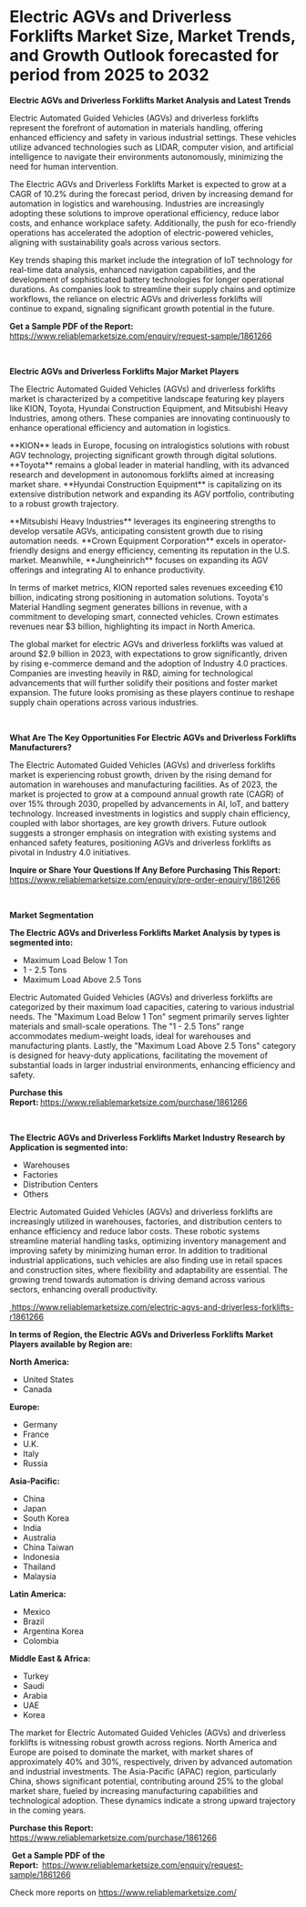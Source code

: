 <p><h1>Electric AGVs and Driverless Forklifts Market Size, Market Trends, and Growth Outlook forecasted for period from 2025 to 2032</h1></p><p><strong>Electric AGVs and Driverless Forklifts Market Analysis and Latest Trends</strong></p>
<p><p>Electric Automated Guided Vehicles (AGVs) and driverless forklifts represent the forefront of automation in materials handling, offering enhanced efficiency and safety in various industrial settings. These vehicles utilize advanced technologies such as LIDAR, computer vision, and artificial intelligence to navigate their environments autonomously, minimizing the need for human intervention.</p><p>The Electric AGVs and Driverless Forklifts Market is expected to grow at a CAGR of 10.2% during the forecast period, driven by increasing demand for automation in logistics and warehousing. Industries are increasingly adopting these solutions to improve operational efficiency, reduce labor costs, and enhance workplace safety. Additionally, the push for eco-friendly operations has accelerated the adoption of electric-powered vehicles, aligning with sustainability goals across various sectors.</p><p>Key trends shaping this market include the integration of IoT technology for real-time data analysis, enhanced navigation capabilities, and the development of sophisticated battery technologies for longer operational durations. As companies look to streamline their supply chains and optimize workflows, the reliance on electric AGVs and driverless forklifts will continue to expand, signaling significant growth potential in the future.</p></p>
<p><strong>Get a Sample PDF of the Report:&nbsp;</strong> <a href="https://www.reliablemarketsize.com/enquiry/request-sample/1861266?utm_campaign=2952&utm_medium=2&utm_source=Github&utm_content=ia&utm_term=12042025&utm_id=electric-agvs-and-driverless-forklifts">https://www.reliablemarketsize.com/enquiry/request-sample/1861266</a></p>
<p>&nbsp;</p>
<p><strong>Electric AGVs and Driverless Forklifts Major Market Players</strong></p>
<p><p>The Electric Automated Guided Vehicles (AGVs) and driverless forklifts market is characterized by a competitive landscape featuring key players like KION, Toyota, Hyundai Construction Equipment, and Mitsubishi Heavy Industries, among others. These companies are innovating continuously to enhance operational efficiency and automation in logistics.</p><p>**KION** leads in Europe, focusing on intralogistics solutions with robust AGV technology, projecting significant growth through digital solutions. **Toyota** remains a global leader in material handling, with its advanced research and development in autonomous forklifts aimed at increasing market share. **Hyundai Construction Equipment** is capitalizing on its extensive distribution network and expanding its AGV portfolio, contributing to a robust growth trajectory.</p><p>**Mitsubishi Heavy Industries** leverages its engineering strengths to develop versatile AGVs, anticipating consistent growth due to rising automation needs. **Crown Equipment Corporation** excels in operator-friendly designs and energy efficiency, cementing its reputation in the U.S. market. Meanwhile, **Jungheinrich** focuses on expanding its AGV offerings and integrating AI to enhance productivity.</p><p>In terms of market metrics, KION reported sales revenues exceeding €10 billion, indicating strong positioning in automation solutions. Toyota's Material Handling segment generates billions in revenue, with a commitment to developing smart, connected vehicles. Crown estimates revenues near $3 billion, highlighting its impact in North America. </p><p>The global market for electric AGVs and driverless forklifts was valued at around $2.9 billion in 2023, with expectations to grow significantly, driven by rising e-commerce demand and the adoption of Industry 4.0 practices. Companies are investing heavily in R&D, aiming for technological advancements that will further solidify their positions and foster market expansion. The future looks promising as these players continue to reshape supply chain operations across various industries.</p></p>
<p>&nbsp;</p>
<p><strong>What Are The Key Opportunities For Electric AGVs and Driverless Forklifts Manufacturers?</strong></p>
<p><p>The Electric Automated Guided Vehicles (AGVs) and driverless forklifts market is experiencing robust growth, driven by the rising demand for automation in warehouses and manufacturing facilities. As of 2023, the market is projected to grow at a compound annual growth rate (CAGR) of over 15% through 2030, propelled by advancements in AI, IoT, and battery technology. Increased investments in logistics and supply chain efficiency, coupled with labor shortages, are key growth drivers. Future outlook suggests a stronger emphasis on integration with existing systems and enhanced safety features, positioning AGVs and driverless forklifts as pivotal in Industry 4.0 initiatives.</p></p>
<p><strong>Inquire or Share Your Questions If Any Before Purchasing This Report:</strong> <a href="https://www.reliablemarketsize.com/enquiry/pre-order-enquiry/1861266?utm_campaign=2952&utm_medium=2&utm_source=Github&utm_content=ia&utm_term=12042025&utm_id=electric-agvs-and-driverless-forklifts">https://www.reliablemarketsize.com/enquiry/pre-order-enquiry/1861266</a></p>
<p>&nbsp;</p>
<p><strong>Market Segmentation</strong></p>
<p><strong>The Electric AGVs and Driverless Forklifts Market Analysis by types is segmented into:</strong></p>
<p><ul><li>Maximum Load Below 1 Ton</li><li>1 - 2.5 Tons</li><li>Maximum Load Above 2.5 Tons</li></ul></p>
<p><p>Electric Automated Guided Vehicles (AGVs) and driverless forklifts are categorized by their maximum load capacities, catering to various industrial needs. The "Maximum Load Below 1 Ton" segment primarily serves lighter materials and small-scale operations. The "1 - 2.5 Tons" range accommodates medium-weight loads, ideal for warehouses and manufacturing plants. Lastly, the "Maximum Load Above 2.5 Tons" category is designed for heavy-duty applications, facilitating the movement of substantial loads in larger industrial environments, enhancing efficiency and safety.</p></p>
<p><strong>Purchase this Report:&nbsp;</strong><a href="https://www.reliablemarketsize.com/purchase/1861266?utm_campaign=2952&utm_medium=2&utm_source=Github&utm_content=ia&utm_term=12042025&utm_id=electric-agvs-and-driverless-forklifts">https://www.reliablemarketsize.com/purchase/1861266</a></p>
<p>&nbsp;</p>
<p><strong>The Electric AGVs and Driverless Forklifts Market Industry Research by Application is segmented into:</strong></p>
<p><ul><li>Warehouses</li><li>Factories</li><li>Distribution Centers</li><li>Others</li></ul></p>
<p><p>Electric Automated Guided Vehicles (AGVs) and driverless forklifts are increasingly utilized in warehouses, factories, and distribution centers to enhance efficiency and reduce labor costs. These robotic systems streamline material handling tasks, optimizing inventory management and improving safety by minimizing human error. In addition to traditional industrial applications, such vehicles are also finding use in retail spaces and construction sites, where flexibility and adaptability are essential. The growing trend towards automation is driving demand across various sectors, enhancing overall productivity.</p></p>
<p><a href="https://www.reliablemarketsize.com/electric-agvs-and-driverless-forklifts-r1861266?utm_campaign=2952&utm_medium=2&utm_source=Github&utm_content=ia&utm_term=12042025&utm_id=electric-agvs-and-driverless-forklifts">&nbsp;https://www.reliablemarketsize.com/electric-agvs-and-driverless-forklifts-r1861266</a></p>
<p><strong>In terms of Region, the Electric AGVs and Driverless Forklifts Market Players available by Region are:</strong></p>
<p>
    <p> <strong> North America: </strong>
        <ul>
            <li>United States</li>
            <li>Canada</li>
        </ul>
        </p> 
    <p> <strong> Europe: </strong>
        <ul>
            <li>Germany</li>
            <li>France</li>
            <li>U.K.</li>
            <li>Italy</li>
            <li>Russia</li>
        </ul>
        </p> 
    <p> <strong> Asia-Pacific: </strong>
        <ul>
            <li>China</li>
            <li>Japan</li>
            <li>South Korea</li>
            <li>India</li>
            <li>Australia</li>
            <li>China Taiwan</li>
            <li>Indonesia</li>
            <li>Thailand</li>
            <li>Malaysia</li>
        </ul>
        </p> 
    <p> <strong> Latin America: </strong>
        <ul>
            <li>Mexico</li>
            <li>Brazil</li>
            <li>Argentina Korea</li>
            <li>Colombia</li>
        </ul>
        </p> 
    <p> <strong> Middle East & Africa: </strong>
        <ul>
            <li>Turkey</li>
            <li>Saudi</li>
            <li>Arabia</li>
            <li>UAE</li>
            <li>Korea</li>
        </ul>
    </p>
    </p>
<p><p>The market for Electric Automated Guided Vehicles (AGVs) and driverless forklifts is witnessing robust growth across regions. North America and Europe are poised to dominate the market, with market shares of approximately 40% and 30%, respectively, driven by advanced automation and industrial investments. The Asia-Pacific (APAC) region, particularly China, shows significant potential, contributing around 25% to the global market share, fueled by increasing manufacturing capabilities and technological adoption. These dynamics indicate a strong upward trajectory in the coming years.</p></p>
<p><strong>Purchase this Report: </strong><a href="https://www.reliablemarketsize.com/purchase/1861266?utm_campaign=2952&utm_medium=2&utm_source=Github&utm_content=ia&utm_term=12042025&utm_id=electric-agvs-and-driverless-forklifts">https://www.reliablemarketsize.com/purchase/1861266</a></p>
<p>&nbsp;<strong>Get a Sample PDF of the Report:&nbsp;&nbsp;</strong><a href="https://www.reliablemarketsize.com/enquiry/request-sample/1861266?utm_campaign=2952&utm_medium=2&utm_source=Github&utm_content=ia&utm_term=12042025&utm_id=electric-agvs-and-driverless-forklifts">https://www.reliablemarketsize.com/enquiry/request-sample/1861266</a></p>
<p><strong></strong></p>
<p>Check more reports on <a href="https://www.reliablemarketsize.com/?utm_campaign=2952&utm_medium=2&utm_source=Github&utm_content=ia&utm_term=12042025&utm_id=electric-agvs-and-driverless-forklifts">https://www.reliablemarketsize.com/</a></p>